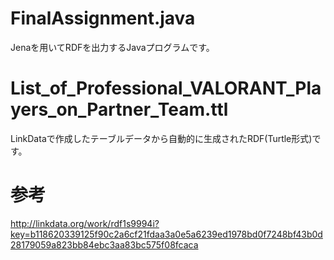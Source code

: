 # FinalAssignment.java
Jenaを用いてRDFを出力するJavaプログラムです。

# List_of_Professional_VALORANT_Players_on_Partner_Team.ttl
LinkDataで作成したテーブルデータから自動的に生成されたRDF(Turtle形式)です。

# 参考
http://linkdata.org/work/rdf1s9994i?key=b118620339125f90c2a6cf21fdaa3a0e5a6239ed1978bd0f7248bf43b0d28179059a823bb84ebc3aa83bc575f08fcaca
